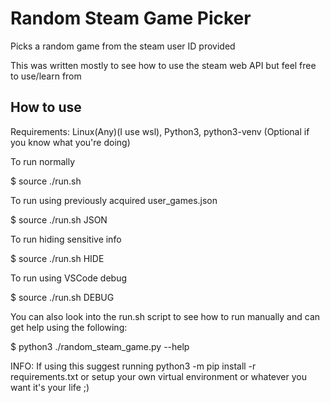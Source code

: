 # Random Steam Game Picker

Picks a random game from the steam user ID provided 

This was written mostly to see how to use the steam web API but feel free to use/learn from

## How to use
Requirements: Linux(Any)(I use wsl), Python3, python3-venv (Optional if you know what you're doing)

To run normally

$ source ./run.sh

To run using previously acquired user_games.json

$ source ./run.sh JSON

To run hiding sensitive info

$ source ./run.sh HIDE

To run using VSCode debug

$ source ./run.sh DEBUG

You can also look into the run.sh script to see how to run manually and can get help using the following:

$ python3 ./random_steam_game.py --help

INFO: If using this suggest running python3 -m pip install -r requirements.txt or setup your own virtual 
environment or whatever you want it's your life ;)
